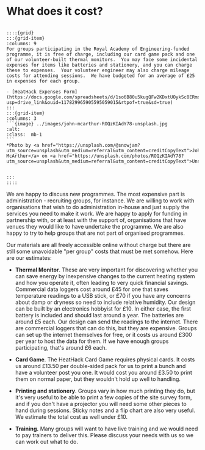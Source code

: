 # What does it cost?

````{admonition} Royal Academy of Engineering funded programme

::::{grid} 
:::{grid-item}
:columns: 9
For groups participating in the Royal Academy of Engineering-funded programme, it is free of charge, including our card game pack and one of our volunteer-built thermal monitors.  You may face some incidental expenses for items like batteries and stationery, and you can charge these to expenses.  Your volunteer engineer may also charge mileage costs for attending sessions.  We have budgeted for an average of £25 in expenses for each group.

- [HeatHack Expenses Form](https://docs.google.com/spreadsheets/d/1so6B80u5kugQFw2KDxtUOykSc8ERmsh_/edit?usp=drive_link&ouid=117829965905595059015&rtpof=true&sd=true)
:::
:::{grid-item}
:columns: 3
```{image} ../images/john-mcarthur-ROQzKIAdY78-unsplash.jpg
:alt: 
:class:  mb-1
```
*Photo by <a href="https://unsplash.com/@snowjam?utm_source=unsplash&utm_medium=referral&utm_content=creditCopyText">John McArthur</a> on <a href="https://unsplash.com/photos/ROQzKIAdY78?utm_source=unsplash&utm_medium=referral&utm_content=creditCopyText">Unsplash</a>*


:::
::::
````

We are happy to discuss new programmes. The most expensive part is administration - recruiting groups, for instance.  We are willing to work with organisations that wish to do administration in-house and just supply the services you need to make it work.  We are happy to apply for funding in partnership with, or at least with the support of, organisations that have venues they would like to have undertake the programme.
We are also happy to try to help groups that are not part of organised programmes.

Our materials are all freely accessible online without charge but there are still some unavoidable "per group" costs that must be met somehow. Here are our estimates:

- **Thermal Monitor**. These are very important for discovering whether you can save energy by inexpensive changes to the current heating system and how you operate it, often leading to very quick financial savings.  Commercial data loggers cost around £45 for one that saves temperature readings to a USB stick, or £70 if you have any concerns about damp or dryness so need to include relative humidity.  Our design can be built by an electronics hobbyist for £10.  In either case, the first battery is included and should last around a year.  The batteries are around £5 each.  Our design can send the readings to the internet.  There are commercial loggers that can do this, but they are expensive.  Groups can set up the internet themselves for free, or it costs us around £300 per year to host the data for them.  If we have enough groups participating, that's around £6 each.  

- **Card Game**.  The HeatHack Card Game requires physical cards.  It costs us around £13.50 per double-sided pack for us to print a bunch and have a volunteer post you one.  It would cost you around £3.50 to print them on normal paper, but they wouldn't hold up well to handling. 

- **Printing and stationery**.  Groups vary in how much printing they do, but it's very useful to be able to print a few copies of the site survey form, and if you don't have a projector you will need some other pieces to hand during sessions.  Sticky notes and a flip chart are also very useful.  We estimate the total cost as well under £10.

- **Training.** Many groups will want to have live training and we would need to pay trainers to deliver this.   Please discuss your needs with us so we can work out what to do. 






